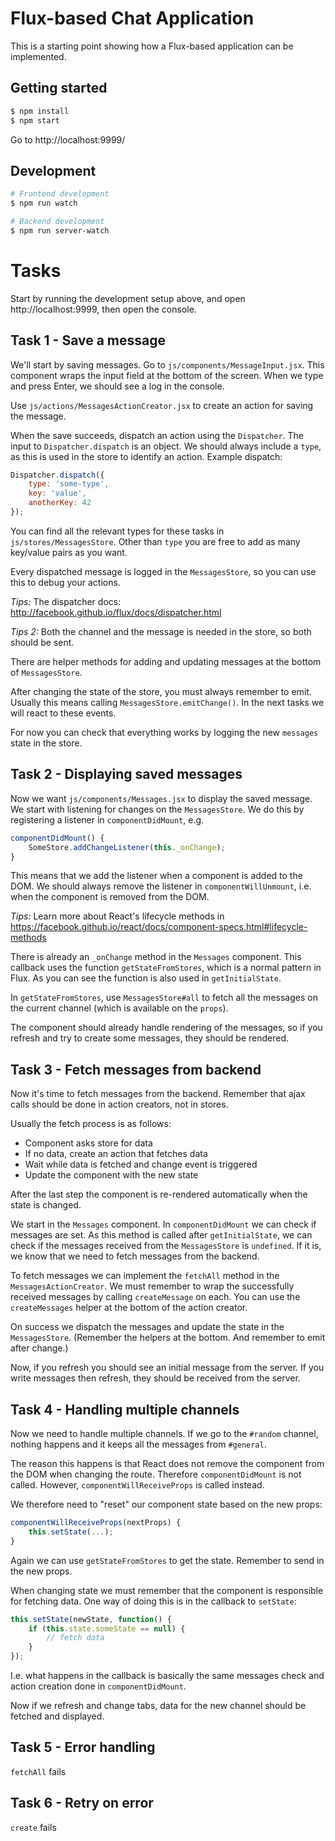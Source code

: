 # Flux-based Chat Application

This is a starting point showing how a Flux-based application can be implemented.

## Getting started

```sh
$ npm install
$ npm start
```

Go to http://localhost:9999/

## Development

```sh
# Frontend development
$ npm run watch

# Backend development
$ npm run server-watch
```

# Tasks

Start by running the development setup above, and open http://localhost:9999,
then open the console.

## Task 1 - Save a message

We'll start by saving messages. Go to `js/components/MessageInput.jsx`.
This component wraps the input field at the bottom of the screen. When we type
and press Enter, we should see a log in the console.

Use `js/actions/MessagesActionCreator.jsx` to create an action for saving the message.

When the save succeeds, dispatch an action using the `Dispatcher`. The input to
`Dispatcher.dispatch` is an object. We should always include a `type`, as this
is used in the store to identify an action. Example dispatch:

```js
Dispatcher.dispatch({
    type: 'some-type',
    key: 'value',
    anotherKey: 42
});
```

You can find all the relevant types for these tasks in `js/stores/MessagesStore`.
Other than `type` you are free to add as many key/value pairs as you want.

Every dispatched message is logged in the `MessagesStore`, so you can use this
to debug your actions.

_Tips:_ The dispatcher docs: http://facebook.github.io/flux/docs/dispatcher.html

_Tips 2:_ Both the channel and the message is needed in the store, so both should
be sent.

There are helper methods for adding and updating messages at the bottom
of `MessagesStore`.

After changing the state of the store, you must always remember to emit. Usually
this means calling `MessagesStore.emitChange()`. In the next tasks we will react
to these events.

For now you can check that everything works by logging the new `messages` state
in the store.

## Task 2 - Displaying saved messages

Now we want `js/components/Messages.jsx` to display the saved message. We start
with listening for changes on the `MessagesStore`. We do this by registering a
listener in `componentDidMount`, e.g.

```js
componentDidMount() {
    SomeStore.addChangeListener(this._onChange);
}
```

This means that we add the listener when a component is added to the DOM. We
should always remove the listener in `componentWillUnmount`, i.e. when the
component is removed from the DOM.

_Tips:_ Learn more about React's lifecycle methods in
https://facebook.github.io/react/docs/component-specs.html#lifecycle-methods

There is already an `_onChange` method in the `Messages` component.
This callback uses the function `getStateFromStores`, which is a normal pattern
in Flux. As you can see the function is also used in `getInitialState`.

In `getStateFromStores`, use `MessagesStore#all` to fetch all the messages on
the current channel (which is available on the `props`).

The component should already handle rendering of the messages, so if you refresh
and try to create some messages, they should be rendered.

## Task 3 - Fetch messages from backend

Now it's time to fetch messages from the backend. Remember that ajax calls
should be done in action creators, not in stores.

Usually the fetch process is as follows:

- Component asks store for data
- If no data, create an action that fetches data
- Wait while data is fetched and change event is triggered
- Update the component with the new state

After the last step the component is re-rendered automatically when the state
is changed.

We start in the `Messages` component. In `componentDidMount` we can check if
messages are set. As this method is called after `getInitialState`, we can check
if the messages received from the `MessagesStore` is `undefined`. If it is, we
know that we need to fetch messages from the backend.

To fetch messages we can implement the `fetchAll` method in the
`MessagesActionCreator`. We must remember to wrap the successfully received
messages by calling `createMessage` on each. You can use the `createMessages`
helper at the bottom of the action creator.

On success we dispatch the messages and update the state in the `MessagesStore`.
(Remember the helpers at the bottom. And remember to emit after change.)

Now, if you refresh you should see an initial message from the server.
If you write messages then refresh, they should be received from the server.

## Task 4 - Handling multiple channels

Now we need to handle multiple channels. If we go to the `#random` channel,
nothing happens and it keeps all the messages from `#general`.

The reason this happens is that React does not remove the component from
the DOM when changing the route. Therefore `componentDidMount` is not called.
However, `componentWillReceiveProps` is called instead.

We therefore need to "reset" our component state based on the new props:

```js
componentWillReceiveProps(nextProps) {
    this.setState(...);
}
```

Again we can use `getStateFromStores` to get the state. Remember to send in
the new props.

When changing state we must remember that the component is responsible for
fetching data. One way of doing this is in the callback to `setState`:

```js
this.setState(newState, function() {
    if (this.state.someState == null) {
        // fetch data
    }
});
```

I.e. what happens in the callback is basically the same messages check
and action creation done in `componentDidMount`.

Now if we refresh and change tabs, data for the new channel should be fetched
and displayed.

## Task 5 - Error handling

`fetchAll` fails

## Task 6 - Retry on error

`create` fails


